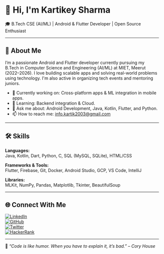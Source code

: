 # 👋 Hi, I'm Kartikey Sharma

🎓 B.Tech CSE (AI/ML) | Android & Flutter Developer | Open Source Enthusiast

---

## 🚀 About Me

I’m a passionate Android and Flutter developer currently pursuing my B.Tech in Computer Science and Engineering (AI/ML) at MIET, Meerut (2022–2026). I love building scalable apps and solving real-world problems using technology. I'm also active in organizing tech events and mentoring juniors.

- 🔭 Currently working on: Cross-platform apps & ML integration in mobile apps.
- 🌱 Learning: Backend integration & Cloud.
- 💬 Ask me about: Android Development, Java, Kotlin, Flutter, and Python.
- 📫 How to reach me: [info.kartik2003@gmail.com](mailto:info.kartik2003@gmail.com)

---

## 🛠️ Skills

**Languages:**  
Java, Kotlin, Dart, Python, C, SQL (MySQL, SQLite), HTML/CSS

**Frameworks & Tools:**  
Flutter, Firebase, Git, Docker, Android Studio, GCP, VS Code, IntelliJ

**Libraries:**  
MLKit, NumPy, Pandas, Matplotlib, Tkinter, BeautifulSoup

---

## 🌐 Connect With Me

[![LinkedIn](https://img.shields.io/badge/LinkedIn-KartikeySharma-blue?logo=linkedin)](https://www.linkedin.com/in/kartikeysharma03)  
[![GitHub](https://img.shields.io/badge/GitHub-Kartikey03-black?logo=github)](https://github.com/Kartikey03)  
[![Twitter](https://img.shields.io/badge/Twitter-kartikey_sh03-1DA1F2?logo=twitter)](https://twitter.com/kartikey_sh03)  
[![HackerRank](https://img.shields.io/badge/HackerRank-Kartikey-green?logo=hackerrank)](https://www.hackerrank.com/profile/info_kartik2003)

---

📌 _“Code is like humor. When you have to explain it, it’s bad.” – Cory House_
